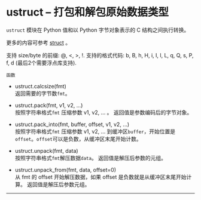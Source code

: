 # **ustruct** – 打包和解包原始数据类型

`ustruct` 模块在 Python 值和以 Python 字节对象表示的 C 结构之间执行转换。

更多的内容可参考  [struct](https://docs.python.org/3/library/struct.html) 。

支持 size/byte 的前缀: @, <, >, !.
支持的格式代码: b, B, h, H, i, I, l, L, q, Q, s, P, f, d (最后2个需要浮点库支持).

`函数`

- ustruct.calcsize(fmt)  
  返回需要的字节数`fmt`。

- ustruct.pack(fmt, v1, v2, ...)  
  按照字符串格式`fmt` 压缩参数 v1, v2, ... 。 返回值是参数编码后的字节对象。

- ustruct.pack_into(fmt, buffer, offset, v1, v2, ...)  
  按照字符串格式`fmt` 压缩参数 v1, v2, ... 到缓冲区`buffer`，开始位置是`offset`。`offset`可以是负数，从缓冲区末尾开始计数。

- ustruct.unpack(fmt, data)  
  按照字符串格式`fmt`解压数据`data`。 返回值是解压后参数的元组。

- ustruct.unpack_from(fmt, data, offset=0)  
  从 fmt 的 offset 开始解压数据，如果 offset 是负数就是从缓冲区末尾开始计算。 返回值是解压后参数元组。

----------